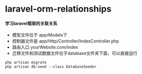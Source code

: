 # laravel-orm-relationships

#### 学习laravel框架的关联关系
- 模型文件位于 app/Models下
- 控制器文件是 app/Http/Controller/IndexController.php
- 路由入口 yourWebsite.com/index
- 迁移文件和测试数据文件位于database文件夹下面，可以直接运行
```
php artisan migrate
php artisan db:seed --class DatabaseSeeder
``````
```
